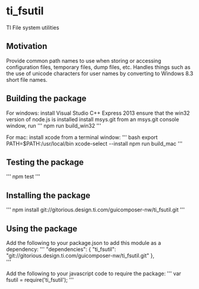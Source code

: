 # ti_fsutil

TI File system utilities

## Motivation
Provide common path names to use when storing or accessing configuration files, temporary files, dump files, etc.
Handles things such as the use of unicode characters for user names by converting to Windows 8.3 short file names.

## Building the package
For windows:
   install Visual Studio C++ Express 2013
   ensure that the win32 version of node.js is installed
   install msys.git
   from an msys.git console window, run
    '''
    npm run build_win32
	'''
 
For mac: 
  install xcode
  from a terminal window:
  '''
  bash
  export PATH=$PATH:/usr/local/bin
  xcode-select --install
  npm run build_mac
  '''

## Testing the package
'''
npm test
'''

## Installing the package
'''
npm install git://gitorious.design.ti.com/guicomposer-nw/ti_fsutil.git
'''

## Using the package
Add the following to your package.json to add this module as a dependency:
'''
  "dependencies": {
    "ti_fsutil": "git://gitorious.design.ti.com/guicomposer-nw/ti_fsutil.git"
  },  
'''

Add the following to your javascript code to require the package:
'''
var fsutil = require('ti_fsutil');
'''



